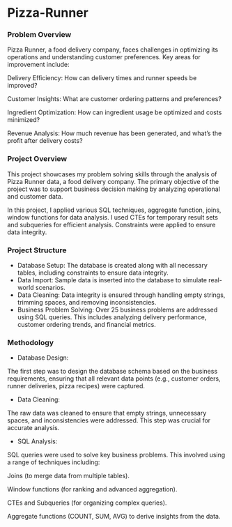 # Pizza-Runner

###  Problem Overview
Pizza Runner, a food delivery company, faces challenges in optimizing its operations and understanding customer preferences. Key areas for improvement include:

Delivery Efficiency: How can delivery times and runner speeds be improved?

Customer Insights: What are customer ordering patterns and preferences?

Ingredient Optimization: How can ingredient usage be optimized and costs minimized?

Revenue Analysis: How much revenue has been generated, and what’s the profit after delivery costs?

### Project Overview
This project showcases my problem solving skills through the analysis of Pizza Runner data, a food delivery company. The primary objective of the project was to support business decision making by analyzing operational and customer data.

In this project, I applied various SQL techniques, aggregate function,  joins, window functions for data analysis. I used CTEs for temporary result sets and subqueries for efficient analysis. Constraints were applied to ensure data integrity.

### Project Structure

* Database Setup: The database is created along with all necessary tables, including constraints to ensure data integrity.
* Data Import: Sample data is inserted into the database to simulate real-world scenarios.
* Data Cleaning: Data integrity is ensured through handling empty strings, trimming spaces, and removing inconsistencies. 
* Business Problem Solving: Over 25 business problems are addressed using SQL queries. This includes analyzing delivery performance, customer ordering trends, and financial metrics. 

### Methodology

* Database Design:

The first step was to design the database schema based on the business requirements, ensuring that all relevant data points (e.g., customer orders, runner deliveries, pizza recipes) were captured.

* Data Cleaning:

The raw data was cleaned to ensure that empty strings, unnecessary spaces, and inconsistencies were addressed. This step was crucial for accurate analysis.

* SQL Analysis:

SQL queries were used to solve key business problems. This involved using a range of techniques including:

Joins (to merge data from multiple tables).

Window functions (for ranking and advanced aggregation).

CTEs and Subqueries (for organizing complex queries).

Aggregate functions (COUNT, SUM, AVG) to derive insights from the data.
